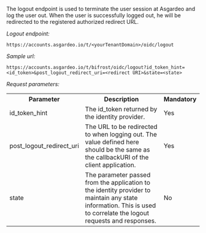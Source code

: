 The logout endpoint is used to terminate the user session at Asgardeo and log the user out. When the user is successfully logged out, he will be redirected to the registered authorized redirect URL.

_Logout endpoint:_

`https://accounts.asgardeo.io/t/<yourTenantDomain>/oidc/logout`

_Sample url:_

`https://accounts.asgardeo.io/t/bifrost/oidc/logout?id_token_hint=<id_token>&post_logout_redirect_uri=<redirect URI>&state=<state>`

_Request parameters:_

<table>
  <tr>
    <th>Parameter</th>
    <th>Description</th> 
    <th>Mandatory</th>
  </tr>
  <tr>
    <td>id_token_hint</td>
    <td>The id_token returned by the identity provider.</td>
    <td>Yes</td>
  </tr>
  <tr>
    <td>post_logout_redirect_uri</td>
    <td>The URL to be redirected to when logging out. The value defined here should be the same as the callbackURI of the client application.</td>
    <td>Yes</td>
  </tr>
  <tr>
    <td>state</td>
    <td>The parameter passed from the application to the identity provider to maintain any state information. This is used to correlate the logout requests and responses.</td>
    <td>No</td>
  </tr>
</table>